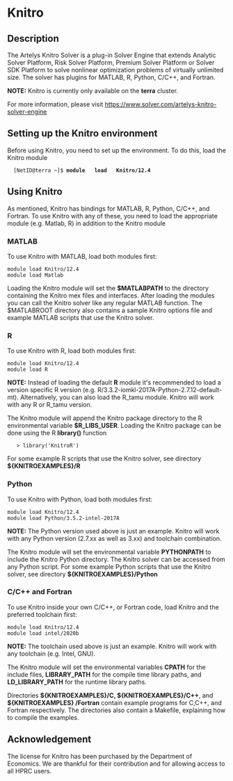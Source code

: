 # Knitro

## Description

The Artelys Knitro Solver is a plug-in Solver Engine that extends
Analytic Solver Platform, Risk Solver Platform, Premium Solver Platform
or Solver SDK Platform to solve nonlinear optimization problems of
virtually unlimited size. The solver has plugins for MATLAB, R, Python,
C/C++, and Fortran.

**NOTE:** Knitro is currently only available on the **terra** cluster.

For more information, please visit
<https://www.solver.com/artelys-knitro-solver-engine>

## Setting up the Knitro environment

Before using Knitro, you need to set up the environment. To do this,
load the Knitro module

`  [NetID@terra ~]$ `**`module   load   Knitro/12.4`**

## Using Knitro

As mentioned, Knitro has bindings for MATLAB, R, Python, C/C++, and
Fortran. To use Knitro with any of these, you need to load the
appropriate module (e.g. Matlab, R) in addition to the Knitro module

### MATLAB

To use Knitro with MATLAB, load both modules first:

    module load Knitro/12.4
    module load Matlab

Loading the Knitro module will set the **$MATLABPATH** to the directory
containing the Knitro mex files and interfaces. After loading the
modules you can call the Knitro solver like any regular MATLAB function.
The $MATLABROOT directory also contains a sample Knitro options file and
example MATLAB scripts that use the Knitro solver.

### R

To use Knitro with R, load both modules first:

    module load Knitro/12.4
    module load R

**NOTE:** Instead of loading the default **R** module it's recommended
to load a version specific R version (e.g.
R/3.3.2-iomkl-2017A-Python-2.7.12-default-mt). Alternatively, you can
also load the R\_tamu module. Knitro will work with any R or R\_tamu
version.

The Knitro module will append the Knitro package directory to the R
environmental variable **$R\_LIBS\_USER**. Loading the Knitro package
can be done using the R **library()** function

``` 
   > library('KnitroR')
```

For some example R scripts that use the Knitro solver, see directory
**${KNITROEXAMPLES}/R**

### Python

To use Knitro with Python, load both modules first:

    module load Knitro/12.4
    module load Python/3.5.2-intel-2017A

**NOTE:** The Python version used above is just an example. Knitro will
work with any Python version (2.7.xx as well as 3.xx) and toolchain
combination.

The Knitro module will set the environmental variable **PYTHONPATH** to
include the Knitro Python directory. The Knitro solver can be accessed
from any Python script. For some example Python scripts that use the
Knitro solver, see directory **${KNITROEXAMPLES}/Python**

### C/C++ and Fortran

To use Knitro inside your own C/C++, or Fortran code, load Knitro and
the preferred toolchain first:

    module load Knitro/12.4
    module load intel/2020b

**NOTE:** The toolchain used above is just an example. Knitro will work
with any toolchain (e.g. Intel, GNU).

The Knitro module will set the environmental variables **CPATH** for the
include files, **LIBRARY\_PATH** for the compile time library paths, and
**LD\_LIBRARY\_PATH** for the runtime library paths.

Directories **\$\{KNITROEXAMPLES\}/C, \$\{KNITROEXAMPLES\}/C++**, and **\$\{KNITROEXAMPLES\} /Fortran** contain example programs for C,C++, and
Fortran respectively. The directories also contain a Makefile,
explaining how to compile the examples.

## Acknowledgement

The license for Knitro has been purchased by the Department of
Economics. We are thankful for their contribution and for allowing
access to all HPRC users.
